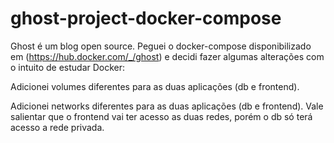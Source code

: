 # ghost-project-docker-compose
Ghost é um blog open source. Peguei o docker-compose disponibilizado em (https://hub.docker.com/_/ghost) e decidi fazer algumas alterações com o intuito de estudar Docker:

Adicionei volumes diferentes para as duas aplicações (db e frontend).

Adicionei networks diferentes para as duas aplicações (db e frontend). Vale salientar que o frontend vai ter acesso as duas redes, porém o db só terá acesso a rede privada.
